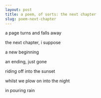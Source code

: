 ```yaml
---
layout: post
title: a poem, of sorts: the next chapter
slug: poem-next-chapter
---
```


a page turns and falls away

the next chapter, i suppose

a new beginning

an ending, just gone

riding off into the sunset

whilst we plow on into the night

in pouring rain
